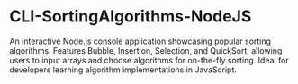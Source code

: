 # CLI-SortingAlgorithms-NodeJS
An interactive Node.js console application showcasing popular sorting algorithms. Features Bubble, Insertion, Selection, and QuickSort, allowing users to input arrays and choose algorithms for on-the-fly sorting. Ideal for developers learning algorithm implementations in JavaScript.
